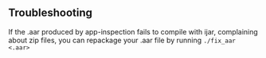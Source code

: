 ## Troubleshooting

If the .aar produced by app-inspection fails to compile with ijar, 
complaining about zip files, you can repackage your .aar file by
running `./fix_aar <.aar>`
